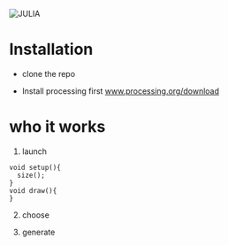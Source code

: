
![JULIA](https://user-images.githubusercontent.com/91726252/142708592-618731c0-8aa0-4c95-9ff3-d95e7632cc8a.png)

# Installation
- clone the repo

- Install processing first
www.processing.org/download



# who it works

1. launch
```
void setup(){
  size();
}
void draw(){
}
```

2. choose



3. generate



